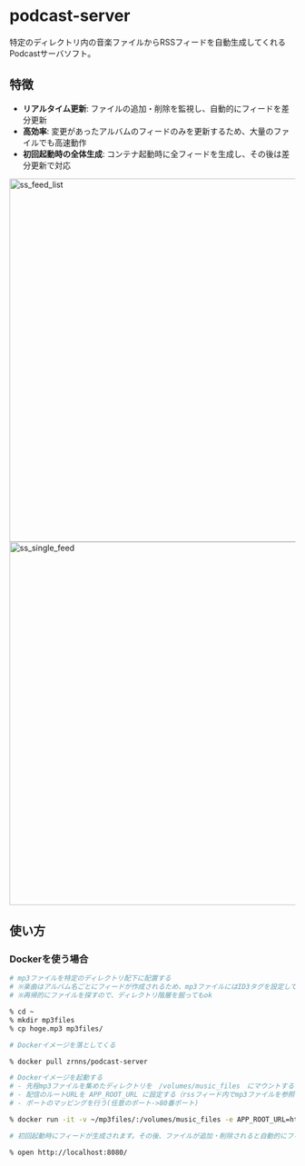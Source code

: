 # podcast-server

特定のディレクトリ内の音楽ファイルからRSSフィードを自動生成してくれるPodcastサーバソフト。

## 特徴

- **リアルタイム更新**: ファイルの追加・削除を監視し、自動的にフィードを差分更新
- **高効率**: 変更があったアルバムのフィードのみを更新するため、大量のファイルでも高速動作
- **初回起動時の全体生成**: コンテナ起動時に全フィードを生成し、その後は差分更新で対応

<img width="640" alt="ss_feed_list" src="https://user-images.githubusercontent.com/5319256/136659235-f189cad4-e8e0-4225-a726-add6af52f5d0.png">
<img width="640" alt="ss_single_feed" src="https://user-images.githubusercontent.com/5319256/136659238-5739f6fb-e84b-497f-8ede-32406ba56d99.png">

## 使い方

### Dockerを使う場合

```sh
# mp3ファイルを特定のディレクトリ配下に配置する
# ※楽曲はアルバム名ごとにフィードが作成されるため、mp3ファイルにはID3タグを設定しておくこと
# ※再帰的にファイルを探すので、ディレクトリ階層を掘ってもok

% cd ~
% mkdir mp3files
% cp hoge.mp3 mp3files/

# Dockerイメージを落としてくる

% docker pull zrnns/podcast-server

# Dockerイメージを起動する
# - 先程mp3ファイルを集めたディレクトリを　/volumes/music_files　にマウントする
# - 配信のルートURLを APP_ROOT_URL に設定する（rssフィード内でmp3ファイルを参照する際必要となる）
# - ポートのマッピングを行う(任意のポート->80番ポート)

% docker run -it -v ~/mp3files/:/volumes/music_files -e APP_ROOT_URL=http://localhost:8080/ -p 8080:80 zrnns/podcast-server

# 初回起動時にフィードが生成されます。その後、ファイルが追加・削除されると自動的にフィードが更新されます。

% open http://localhost:8080/
```
